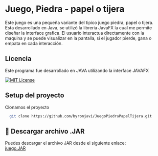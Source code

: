 # Juego, Piedra - papel o tijera

Este juego es una pequeña variante del tipico juego piedra, papel o tijera.
Esta desarrollado en Java, se utilizó la libreria JavaFX la cual me permite diseñar la interface grafica.
El usuario interactua directamente con la maquina y se puede visualizar en la pantalla, si el jugador pierde, gana o empata en cada interacción.




## Licencia

Este programa fue desarrollado en JAVA utilizando la interface JAVAFX

[![MIT License](https://img.shields.io/badge/License-MIT-green.svg)](https://choosealicense.com/licenses/mit/)




## Setup del proyecto

Clonamos el proyecto

```bash
  git clone https://github.com/byronjavi/JuegoPiedraPapelTijera.git
```


## 📲 Descargar archivo .JAR

Puedes descargar el archivo JAR desde el siguiente enlace:  
[juego.JAR](https://github.com/byronjavi/JuegoPiedraPapelTijera/blob/master/PiedraPapelTijera.jar)
```

